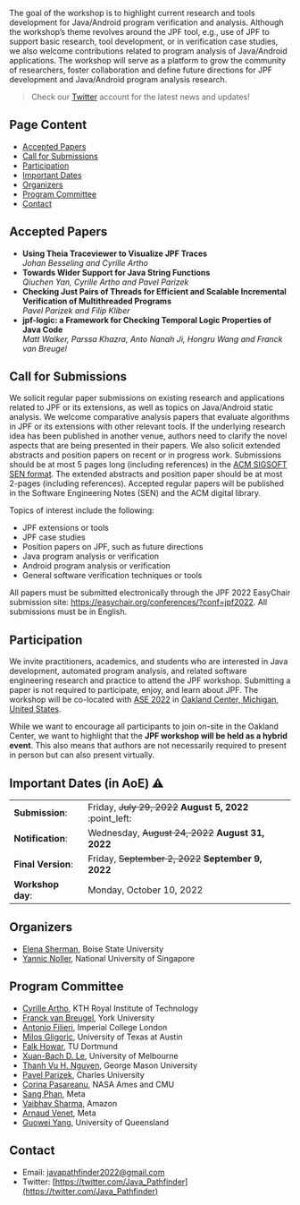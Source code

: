 The goal of the workshop is to highlight current research and tools development for Java/Android program verification and analysis. Although the workshop’s theme revolves around the JPF tool, e.g., use of JPF to support basic research, tool development, or in verification case studies, we also welcome contributions related to program analysis of Java/Android applications. The workshop will serve as a platform to grow the community of researchers, foster collaboration and define future directions for JPF development and Java/Android program analysis research.

> Check our [Twitter](https://twitter.com/Java_Pathfinder) account for the latest news and updates!

## Page Content

* [Accepted Papers](#Accepted-Papers)
* [Call for Submissions](#Call-for-Submissions)
* [Participation](#Participation)
* [Important Dates](#important-dates-in-aoe-warning)
* [Organizers](#Organizers)
* [Program Committee](#Program-Committee)
* [Contact](#Contact)

## Accepted Papers

* **Using Theia Traceviewer to Visualize JPF Traces**<br>*Johan Besseling and Cyrille Artho*
* **Towards Wider Support for Java String Functions**<br>*Qiuchen Yan, Cyrille Artho and Pavel Parizek*
* **Checking Just Pairs of Threads for Efficient and Scalable Incremental Verification of Multithreaded Programs**<br>*Pavel Parizek and Filip Kliber*
* **jpf-logic: a Framework for Checking Temporal Logic Properties of Java Code**<br>*Matt Walker, Parssa Khazra, Anto Nanah Ji, Hongru Wang and Franck van Breugel*

## Call for Submissions
We solicit regular paper submissions on existing research and applications related to JPF or its extensions, as well as topics on Java/Android static analysis. We welcome comparative analysis papers that evaluate algorithms in JPF or its extensions with other relevant tools. If the underlying research idea has been published in another venue, authors need to clarify the novel aspects that are being presented in their papers. We also solicit extended abstracts and position papers on recent or in progress work. Submissions should be at most 5 pages long (including references) in the [ACM SIGSOFT SEN format](https://www.sigsoft.org/SEN/subpub.html). The extended abstracts and position paper should be at most 2-pages (including references). Accepted regular papers will be published in the Software Engineering Notes (SEN) and the ACM digital library.

Topics of interest include the following:
* JPF extensions or tools
* JPF case studies
* Position papers on JPF, such as future directions
* Java program analysis or verification
* Android program analysis or verification
* General software verification techniques or tools

All papers must be submitted electronically through the JPF 2022 EasyChair submission site: https://easychair.org/conferences/?conf=jpf2022. All submissions must be in English.

## Participation
We invite practitioners, academics, and students who are interested in Java development, automated program analysis, and related software engineering research and practice to attend the JPF workshop. Submitting a paper is not required to participate, enjoy, and learn about JPF. The workshop will be co-located with [ASE 2022](https://conf.researchr.org/track/ase-2022/ase-2022-workshops) in [Oakland Center, Michigan, United States](https://conf.researchr.org/venue/ase-2022/ase-2022-venue).


While we want to encourage all participants to join on-site in the Oakland Center, we want to highlight that the **JPF workshop will be held as a hybrid event**. This also means that authors are not necessarily required to present in person but can also present virtually.

## Important Dates (in AoE) :warning:
<table>
  <tbody>
    <tr>
      <td><b>Submission</b>:</td>
      <td>Friday, <s>July 29, 2022</s> <b>August 5, 2022</b> :point_left:</td>
    </tr>
    <tr>
      <td><b>Notification</b>:</td>
      <td>Wednesday, <s>August 24, 2022</s> <b>August 31, 2022</b></td>
    </tr>
    <tr>
      <td><b>Final Version</b>:</td>
      <td>Friday, <s>September 2, 2022</s> <b>September 9, 2022</b></td>
    </tr>
    <tr>
      <td><b>Workshop day</b>:</td>
      <td>Monday, October 10, 2022</td>
    </tr>
  </tbody>
</table>

<!-- Bidding: Tuesday, August, 2 -->
<!-- Assignments: Wednesday, August, 3 -->
<!-- Review: August, 4-19 -->
<!-- Discussion: August, 20-22 -->

## Organizers
* [Elena Sherman](http://cs.boisestate.edu/~esherman/), Boise State University
* [Yannic Noller](https://comp.nus.edu.sg/~yannic), National University of Singapore

## Program Committee
* [Cyrille Artho](https://people.kth.se/~artho/), KTH Royal Institute of Technology
* [Franck van Breugel](http://www.cse.yorku.ca/~franck/), York University
* [Antonio Filieri](https://www.antonio.filieri.name), Imperial College London
* [Milos Gligoric](https://users.ece.utexas.edu/~gligoric/), University of Texas at Austin
* [Falk Howar](https://ls14-www.cs.tu-dortmund.de/cms/de/mitarbeiter/profs/Howar.html), TU Dortmund
* [Xuan-Bach D. Le](https://xuanbachle.github.io), University of Melbourne
* [Thanh Vu H. Nguyen](https://nguyenthanhvuh.github.io), George Mason University
* [Pavel Parizek](https://d3s.mff.cuni.cz/people/pavelparizek/), Charles University
* [Corina Pasareanu](https://www.cylab.cmu.edu/directory/bios/pasareanu-corina.html), NASA Ames and CMU
* [Sang Phan](https://research.facebook.com/people/phan-sang/), Meta
* [Vaibhav Sharma](https://sites.google.com/view/vaibhavbsharma/home), Amazon
* [Arnaud Venet](https://dblp.org/pid/59/4227.html), Meta
* [Guowei Yang](https://guoweiyang.github.io), University of Queensland

## Contact
* Email: [javapathfinder2022@gmail.com](mailto:javapathfinder2022@gmail.com)
* Twitter: [https://twitter.com/Java_Pathfinder](https://twitter.com/Java_Pathfinder)